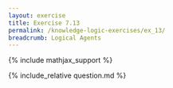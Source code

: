 ```yaml
---
layout: exercise
title: Exercise 7.13
permalink: /knowledge-logic-exercises/ex_13/
breadcrumb: Logical Agents
---
```


{% include mathjax_support %}

<div><i class="arrow-up loader" data-chapter="knowledge-logic-exercises" data-exercise="ex_13" data-rating="0"></i></div>
{% include_relative question.md %}
